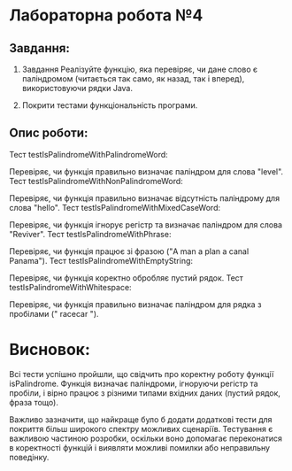 # Лабораторна робота №4

## Завдання:

1. Завдання
Реалізуйте функцію, яка перевіряє, чи дане слово є паліндромом (читається так само, як назад, так і вперед), використовуючи рядки Java. 

2. Покрити тестами функціональність програми.

## Опис роботи:

Тест testIsPalindromeWithPalindromeWord:

Перевіряє, чи функція правильно визначає паліндром для слова "level".
Тест testIsPalindromeWithNonPalindromeWord:

Перевіряє, чи функція правильно визначає відсутність паліндрому для слова "hello".
Тест testIsPalindromeWithMixedCaseWord:

Перевіряє, чи функція ігнорує регістр та визначає паліндром для слова "Reviver".
Тест testIsPalindromeWithPhrase:

Перевіряє, чи функція працює зі фразою ("A man a plan a canal Panama").
Тест testIsPalindromeWithEmptyString:

Перевіряє, чи функція коректно обробляє пустий рядок.
Тест testIsPalindromeWithWhitespace:

Перевіряє, чи функція правильно визначає паліндром для рядка з пробілами (" racecar ").

# Висновок:

Всі тести успішно пройшли, що свідчить про коректну роботу функції isPalindrome. Функція визначає паліндроми, ігноруючи регістр та пробіли, і вірно працює з різними типами вхідних даних (пустий рядок, фраза тощо).

Важливо зазначити, що найкраще було б додати додаткові тести для покриття більш широкого спектру можливих сценаріїв. Тестування є важливою частиною розробки, оскільки воно допомагає переконатися в коректності функцій і виявляти можливі помилки або неправильну поведінку.